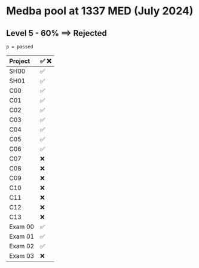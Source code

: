 # Medba pool at 1337 MED (July 2024)

## Level 5 - 60% ==> Rejected

``` p = passed ```

| Project | ✅ ❌ |
|:----------|:----------|
| SH00 | ✅ |
| SH01 | ✅ |
| C00 | ✅ |
| C01 | ✅ |
| C02 | ✅ |
| C03 | ✅ |
| C04 | ✅ |
| C05 | ✅ |
| C06 | ✅ |
| C07 | ❌ |
| C08 | ❌ |
| C09 | ❌ |
| C10 | ❌ |
| C11 | ❌ |
| C12 | ❌ |
| C13 | ❌ |
| Exam 00 | ✅ |
| Exam 01 | ✅ |
| Exam 02 | ✅ |
| Exam 03 | ❌ |
